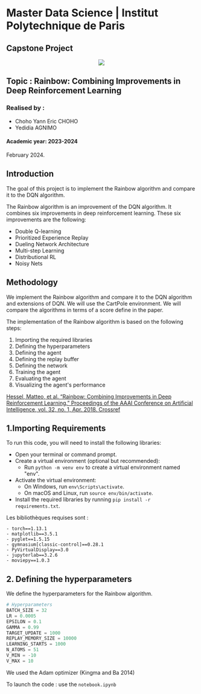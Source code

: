 # Master Data Science | Institut Polytechnique de Paris

## Capstone Project

<center><img src = "https://www.smeno.com/media/Partenaires/logo-ecoles/logo-institut-polytechnique-paris.png" ></center>

## Topic : Rainbow: Combining Improvements in Deep Reinforcement Learning

### Realised by : 

* Choho Yann Eric CHOHO
* Yedidia AGNIMO

#### Academic year: 2023-2024
February 2024.

## Introduction

The goal of this project is to implement the Rainbow algorithm and compare it to the DQN algorithm. 

The Rainbow algorithm is an improvement of the DQN algorithm. It combines six improvements in deep reinforcement learning. These six improvements are the following:

- Double Q-learning
- Prioritized Experience Replay
- Dueling Network Architecture
- Multi-step Learning
- Distributional RL
- Noisy Nets

## Methodology

We  implement the Rainbow algorithm and compare it to the DQN algorithm and extensions of DQN. We will use the CartPole environment. We will compare the algorithms in terms of a score define in the paper.

The implementation of the Rainbow algorithm is based on the following steps:

1. Importing the required libraries
2. Defining the hyperparameters
3. Defining the agent
4. Defining the replay buffer
5. Defining the network
6. Training the agent
7. Evaluating the agent
8. Visualizing the agent's performance
<!--
9. Saving the agent's model
10. Loading the agent's model
11. Testing the agent's model
-->
[Hessel, Matteo, et al. “Rainbow: Combining Improvements in Deep Reinforcement Learning.” Proceedings of the AAAI Conference on Artificial Intelligence, vol. 32, no. 1, Apr. 2018. Crossref](https://arxiv.org/abs/1710.02298)



## 1.Importing Requirements

To run this code, you will need to install the following libraries:

- Open your terminal or command prompt.
- Create a virtual environment (optional but recommended):
  - Run `python -m venv env` to create a virtual environment named "env".
- Activate the virtual environment:
  - On Windows, run `env\Scripts\activate`.
  - On macOS and Linux, run `source env/bin/activate`.
- Install the required libraries by running `pip install -r requirements.txt`.


Les bibliothèques requises sont :
```
- torch==1.13.1
- matplotlib==3.5.1
- pyglet==1.5.15
- gymnasium[classic-control]==0.28.1
- PyVirtualDisplay==3.0
- jupyterlab==3.2.6
- moviepy==1.0.3
```

## 2. Defining the hyperparameters

We define the hyperparameters for the Rainbow algorithm.

```python
# Hyperparameters
BATCH_SIZE = 32
LR = 0.0005
EPSILON = 0.1
GAMMA = 0.99
TARGET_UPDATE = 1000
REPLAY_MEMORY_SIZE = 10000
LEARNING_STARTS = 1000
N_ATOMS = 51
V_MIN = -10
V_MAX = 10
```
We used the Adam optimizer (Kingma and Ba 2014)

To launch the code : use the ```notebook.ipynb```

